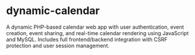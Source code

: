 # dynamic-calendar
A dynamic PHP-based calendar web app with user authentication, event creation, event sharing, and real-time calendar rendering using JavaScript and MySQL. Includes full frontend/backend integration with CSRF protection and user session management.
